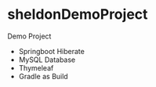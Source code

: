 # sheldonDemoProject

Demo Project 
- Springboot Hiberate 
- MySQL Database
- Thymeleaf
- Gradle as Build
